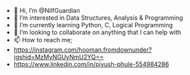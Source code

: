 - 👋 Hi, I’m @NilfGuardian
- 👀 I’m interested in Data Structures, Analysis & Programming
- 🌱 I’m currently learning Python, C, Logical Programming 
- 💞️ I’m looking to collaborate on anything that I can help with
- 📫 How to reach me;
- https://instagram.com/hooman.fromdownunder?igshid=MzMyNGUyNmU2YQ==
- https://www.linkedin.com/in/piyush-phule-554984286
<!---
NilfGuardian/NilfGuardian is a ✨ special ✨ repository because its `README.md` (this file) appears on your GitHub profile.
You can click the Preview link to take a look at your changes.
--->
